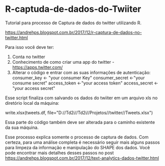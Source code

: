 # R-captuda-de-dados-do-Twiiter
Tutorial para processo de Captura de dados do twitter utilizando R.

https://andrehps.blogspot.com.br/2017/12/r-captura-de-dados-no-twitter.html

Para isso você deve ter:
1) Conta no twitter
2) Conhecimento de como criar uma app do twitter - https://apps.twitter.com/
3) Alterar o código e entrar com as suas informações de autenticação:
    consumer_key <- "your consumer Key"
    consumer_secret <-"your consume secret"
    access_token <-"your access token"
    access_secret <-"your access secret"
    
Esse script finaliza com salvando os dados do twiiter em um arquivo xls no diretório local da máquina:

write.xlsx(tweets.df, file="D://Td2i//Td2i//Projetos//twitter//Tweets.xlsx")

Essa parte do código também deve ser alterada para o caminho existente da sua máquina.

Esse processo explica somente o processo de captura de dados. 
Com certeza, para uma análise completa é necessário seguir mais alguns passos para limpeza da informação e manipulação do SHAPE dos dados. Você pode encontrar mais detalhes desses passos no post https://andrehps.blogspot.com.br/2017/12/text-analytics-dados-twitter.html
